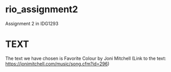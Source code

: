 # rio_assignment2
Assignment 2 in IDG1293


# TEXT
The text we have chosen is Favorite Colour by Joni Mitchell
    (Link to the text: https://jonimitchell.com/music/song.cfm?id=296)
    